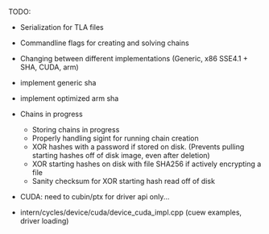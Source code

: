 TODO:
* Serialization for TLA files
* Commandline flags for creating and solving chains
* Changing between different implementations (Generic, x86 SSE4.1 + SHA, CUDA, arm)
* implement generic sha
* implement optimized arm sha
* Chains in progress
  * Storing chains in progress
  * Properly handling sigint for running chain creation 
  * XOR hashes with a password if stored on disk. (Prevents pulling starting hashes off of disk image, even after deletion)
  * XOR starting hashes on disk with file SHA256 if actively encrypting a file
  * Sanity checksum for XOR starting hash read off of disk

* CUDA: need to cubin/ptx for driver api only...

* intern/cycles/device/cuda/device_cuda_impl.cpp (cuew examples, driver loading)